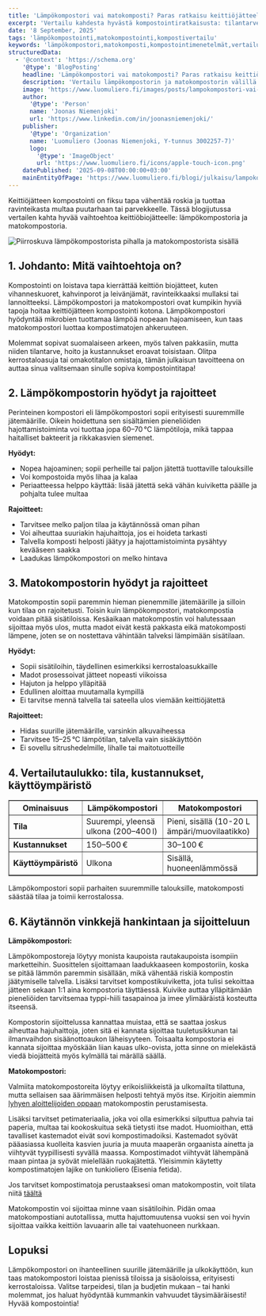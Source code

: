 ```yaml
---
title: 'Lämpökompostori vai matokomposti? Paras ratkaisu keittiöjätteelle'
excerpt: 'Vertailu kahdesta hyvästä kompostointiratkaisusta: tilantarve, kustannukset, hoito ja käyttömukavuus. Löydä paras tapa kierrättää keittiöbiojätteesi!'
date: '8 September, 2025'
tags: 'lämpökompostointi,matokompostointi,kompostivertailu'
keywords: 'lämpökompostori,matokomposti,kompostointimenetelmät,vertailu,keittiöjäte,biojäte,kompostointi,tilantarve,kustannukset,käyttömukavuus,huolto,hoito,talvikäyttö,sisäkompostointi,ulkokompostointi,ympäristövaikutukset,lannoite,multatuotanto,ekologia,jätteen kierrätys,energiatehokkuus'
structuredData:
  - '@context': 'https://schema.org'
    '@type': 'BlogPosting'
    headline: 'Lämpökompostori vai matokomposti? Paras ratkaisu keittiöjätteelle'
    description: 'Vertailu lämpökompostorin ja matokompostorin välillä: hyödyt, rajoitteet, tilantarve ja kustannukset. Löydä itsellesi sopivin tapa kierrättää keittiöbiojätteet.'
    image: 'https://www.luomuliero.fi/images/posts/lampokompostori-vai-matokomposti-paras-ratkaisu-keittiojatteelle/ulkokompostori-vai-matokompostori-1200.jpg'
    author:
      '@type': 'Person'
      name: 'Joonas Niemenjoki'
      url: 'https://www.linkedin.com/in/joonasniemenjoki/'
    publisher:
      '@type': 'Organization'
      name: 'Luomuliero (Joonas Niemenjoki, Y-tunnus 3002257-7)'
      logo:
        '@type': 'ImageObject'
        url: 'https://www.luomuliero.fi/icons/apple-touch-icon.png'
    datePublished: '2025-09-08T00:00:00+03:00'
    mainEntityOfPage: 'https://www.luomuliero.fi/blogi/julkaisu/lampokompostori-vai-matokomposti-paras-ratkaisu-keittiojatteelle'
---
```


Keittiöjätteen kompostointi on fiksu tapa vähentää roskia ja tuottaa ravinteikasta multaa puutarhaan tai parvekkeelle. Tässä blogijutussa vertailen kahta hyvää vaihtoehtoa keittiöbiojätteelle: lämpökompostoria ja matokompostoria.

<picture>
  <source srcset="/images/posts/lampokompostori-vai-matokomposti-paras-ratkaisu-keittiojatteelle/ulkokompostori-vai-matokompostori-800.avif 800w, /images/posts/lampokompostori-vai-matokomposti-paras-ratkaisu-keittiojatteelle/ulkokompostori-vai-matokompostori-1200.avif 1200w" type="image/avif">
  <source srcset="/images/posts/lampokompostori-vai-matokomposti-paras-ratkaisu-keittiojatteelle/ulkokompostori-vai-matokompostori-800.webp 800w, /images/posts/lampokompostori-vai-matokomposti-paras-ratkaisu-keittiojatteelle/ulkokompostori-vai-matokompostori-1200.webp 1200w" type="image/webp">
  <img src="/images/posts/lampokompostori-vai-matokomposti-paras-ratkaisu-keittiojatteelle/ulkokompostori-vai-matokompostori-800.jpg" srcset="/images/posts/lampokompostori-vai-matokomposti-paras-ratkaisu-keittiojatteelle/ulkokompostori-vai-matokompostori-800.jpg 800w, /images/posts/lampokompostori-vai-matokomposti-paras-ratkaisu-keittiojatteelle/ulkokompostori-vai-matokompostori-1200.jpg 1200w" alt="Piirroskuva lämpökompostorista pihalla ja matokompostorista sisällä" sizes="(max-width: 600px) 100vw, 800px" style="max-width:100%;height:auto;" loading="lazy">
</picture>

## 1. Johdanto: Mitä vaihtoehtoja on?

Kompostointi on loistava tapa kierrättää keittiön biojätteet, kuten vihanneskuoret, kahvinporot ja leivänjämät, ravinteikkaaksi mullaksi tai lannoitteeksi. Lämpökompostori ja matokompostori ovat kumpikin hyviä tapoja hoitaa keittiöjätteen kompostointi kotona. Lämpökompostori hyödyntää mikrobien tuottamaa lämpöä nopeaan hajoamiseen, kun taas matokompostori luottaa kompostimatojen ahkeruuteen.

Molemmat sopivat suomalaiseen arkeen, myös talven pakkasiin, mutta niiden tilantarve, hoito ja kustannukset eroavat toisistaan. Olitpa kerrostaloasuja tai omakotitalon omistaja, tämän julkaisun tavoitteena on auttaa sinua valitsemaan sinulle sopiva kompostointitapa!

## 2. Lämpökompostorin hyödyt ja rajoitteet

Perinteinen kompostori eli lämpökompostori sopii erityisesti suuremmille jätemäärille. Oikein hoidettuna sen sisältämien pieneliöiden hajottamistoiminta voi tuottaa jopa 60–70 °C lämpötiloja, mikä tappaa haitalliset bakteerit ja rikkakasvien siemenet.

**Hyödyt:**

- Nopea hajoaminen; sopii perheille tai paljon jätettä tuottaville talouksille
- Voi kompostoida myös lihaa ja kalaa
- Periaatteessa helppo käyttää: lisää jätettä sekä vähän kuiviketta päälle ja pohjalta tulee multaa

**Rajoitteet:**

- Tarvitsee melko paljon tilaa ja käytännössä oman pihan
- Voi aiheuttaa suuriakin hajuhaittoja, jos ei hoideta tarkasti
- Talvella komposti helposti jäätyy ja hajottamistoiminta pysähtyy kevääseen saakka
- Laadukas lämpökompostori on melko hintava

## 3. Matokompostorin hyödyt ja rajoitteet

Matokompostin sopii paremmin hieman pienemmille jätemäärille ja silloin kun tilaa on rajoitetusti. Toisin kuin lämpökompostori, matokompostia voidaan pitää sisätiloissa. Kesäaikaan matokompostin voi halutessaan sijoittaa myös ulos, mutta madot eivät kestä pakkasta eikä matokomposti lämpene, joten se on nostettava vähintään talveksi lämpimään sisätilaan.

**Hyödyt:**

- Sopii sisätiloihin, täydellinen esimerkiksi kerrostaloasukkaille
- Madot prosessoivat jätteet nopeasti viikoissa
- Hajuton ja helppo ylläpitää
- Edullinen aloittaa muutamalla kympillä
- Ei tarvitse mennä talvella tai sateella ulos viemään keittiöjätettä

**Rajoitteet:**

- Hidas suurille jätemäärille, varsinkin alkuvaiheessa
- Tarvitsee 15–25 °C lämpötilan, talvella vain sisäkäyttöön
- Ei sovellu sitrushedelmille, lihalle tai maitotuotteille

## 4. Vertailutaulukko: tila, kustannukset, käyttöympäristö

<table border="1">
  <thead>
    <tr>
      <th>Ominaisuus</th>
      <th>Lämpökompostori</th>
      <th>Matokompostori</th>
    </tr>
  </thead>
  <tbody>
    <tr>
      <td><strong>Tila</strong></td>
      <td>Suurempi, yleensä ulkona (200–400 l)</td>
      <td>Pieni, sisällä (10-20 L ämpäri/muovilaatikko)</td>
    </tr>
    <tr>
      <td><strong>Kustannukset</strong></td>
      <td>150–500 €</td>
      <td>30–100 €</td>
    </tr>
    <tr>
      <td><strong>Käyttöympäristö</strong></td>
      <td>Ulkona</td>
      <td>Sisällä, huoneenlämmössä</td>
    </tr>
  </tbody>
</table>

Lämpökompostori sopii parhaiten suuremmille talouksille, matokomposti säästää tilaa ja toimii kerrostalossa.

## 6. Käytännön vinkkejä hankintaan ja sijoitteluun

**Lämpökompostori:**

Lämpökompostoreja löytyy monista kaupoista rautakaupoista isompiin marketteihin. Suosittelen sijoittamaan laadukkaaseen kompostoriin, koska se pitää lämmön paremmin sisällään, mikä vähentää riskiä kompostin jäätymiselle talvella. Lisäksi tarvitset kompostikuiviketta, jota tulisi sekoittaa jätteen sekaan 1:1 aina kompostoria täyttäessä. Kuivike auttaa ylläpitämään pieneliöiden tarvitsemaa typpi-hiili tasapainoa ja imee ylimääräistä kosteutta itseensä.

Kompostorin sijoittelussa kannattaa muistaa, että se saattaa joskus aiheuttaa hajuhaittoja, joten sitä ei kannata sijoittaa tuuletusikkunan tai ilmanvaihdon sisäänottoaukon läheisyyteen. Toisaalta kompostoria ei kannata sijoittaa myöskään liian kauas ulko-ovista, jotta sinne on mielekästä viedä biojätteitä myös kylmällä tai märällä säällä.

**Matokompostori:**

Valmiita matokompostoreita löytyy erikoisliikkeistä ja ulkomailta tilattuna, mutta sellaisen saa äärimmäisen helposti tehtyä myös itse. Kirjoitin aiemmin [lyhyen aloittelijoiden oppaan](https://luomuliero.fi/blogi/julkaisu/kuinka-perustaa-matokomposti-kotona-opas-aloittelijoille) matokompostin perustamisesta.

Lisäksi tarvitset petimateriaalia, joka voi olla esimerkiksi silputtua pahvia tai paperia, multaa tai kookoskuitua sekä tietysti itse madot. Huomioithan, että tavalliset kastemadot eivät sovi kompostimadoiksi. Kastemadot syövät pääasiassa kuolleita kasvien juuria ja muuta maaperän orgaanista ainetta ja viihtyvät tyypillisesti syvällä maassa. Kompostimadot viihtyvät lähempänä maan pintaa ja syövät mielellään ruokajätettä. Yleisimmin käytetty kompostimatojen lajike on tunkioliero (Eisenia fetida).

<aside>Jos tarvitset kompostimatoja perustaaksesi oman matokompostin, voit tilata niitä <a href="https://www.luomuliero.fi/madot">täältä</a></aside>

Matokompostin voi sijoittaa minne vaan sisätiloihin. Pidän omaa matokompostiani autotallissa, mutta hajuttomuutensa vuoksi sen voi hyvin sijoittaa vaikka keittiön lavuaarin alle tai vaatehuoneen nurkkaan.

## Lopuksi

Lämpökompostori on ihanteellinen suurille jätemäärille ja ulkokäyttöön, kun taas matokompostori loistaa pienissä tiloissa ja sisäoloissa, erityisesti kerrostaloissa. Valitse tarpeidesi, tilan ja budjetin mukaan – tai hanki molemmat, jos haluat hyödyntää kummankin vahvuudet täysimääräisesti! Hyvää kompostointia!
